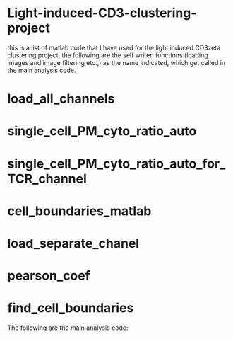 # Light-induced-CD3-clustering-project
this is a list of matlab code that I have used for the light induced CD3zeta clustering project.
the following are the self writen functions (loading images and image filtering etc.,) as the name indicated, which get called in the main analysis code.
# load_all_channels
# single_cell_PM_cyto_ratio_auto
# single_cell_PM_cyto_ratio_auto_for_TCR_channel
# cell_boundaries_matlab
# load_separate_chanel
# pearson_coef
# find_cell_boundaries

The following are the main analysis code:
